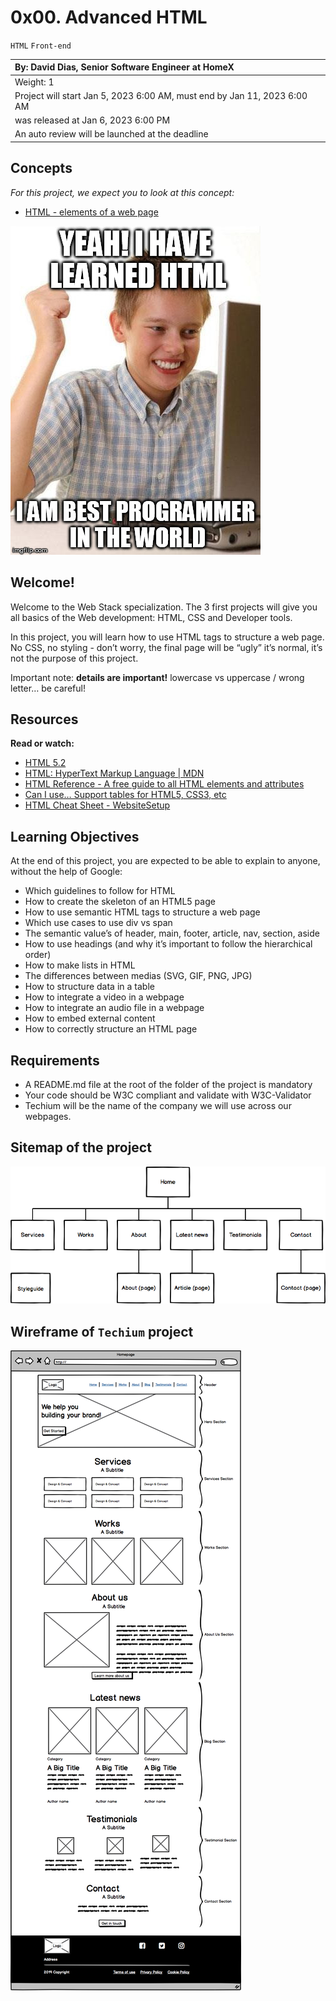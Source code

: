 # 0x00. Advanced HTML

`HTML` `Front-end`

|By: David Dias, Senior Software Engineer at HomeX|
|:--|
|Weight: 1|
|Project will start Jan 5, 2023 6:00 AM, must end by Jan 11, 2023 6:00 AM|
|was released at Jan 6, 2023 6:00 PM|
|An auto review will be launched at the deadline|

## Concepts
*For this project, we expect you to look at this concept:*

- [HTML - elements of a web page](https://intranet.alxswe.com/concepts/543)

![happy](../images/5d9e347964a9cc0e3e24.jpg)

## Welcome!
Welcome to the Web Stack specialization. The 3 first projects will give you all basics of the Web development: HTML, CSS and Developer tools.

In this project, you will learn how to use HTML tags to structure a web page. No CSS, no styling - don’t worry, the final page will be “ugly” it’s normal, it’s not the purpose of this project.

Important note: **details are important!** lowercase vs uppercase / wrong letter… be careful!

## Resources
**Read or watch:**

- [HTML 5.2](https://html.spec.whatwg.org/multipage/)
- [HTML: HyperText Markup Language | MDN](https://developer.mozilla.org/en-US/docs/Web/HTML)
- [HTML Reference - A free guide to all HTML elements and attributes](https://htmlreference.io/)
- [Can I use… Support tables for HTML5, CSS3, etc](https://caniuse.com/)
- [HTML Cheat Sheet - WebsiteSetup](https://websitesetup.org/html5-cheat-sheet/)

## Learning Objectives

At the end of this project, you are expected to be able to explain to anyone, without the help of Google:

- Which guidelines to follow for HTML
- How to create the skeleton of an HTML5 page
- How to use semantic HTML tags to structure a web page
- Which use cases to use div vs span
- The semantic value’s of header, main, footer, article, nav, section, aside
- How to use headings (and why it’s important to follow the hierarchical order)
- How to make lists in HTML
- The differences between medias (SVG, GIF, PNG, JPG)
- How to structure data in a table
- How to integrate a video in a webpage
- How to integrate an audio file in a webpage
- How to embed external content
- How to correctly structure an HTML page

## Requirements

- A README.md file at the root of the folder of the project is mandatory
- Your code should be W3C compliant and validate with W3C-Validator
- Techium will be the name of the company we will use across our webpages.

## Sitemap of the project

![sitemap](../images/4dec2ba9d84a0a55355b1c1e2de4c57854a2d35a.png)

## Wireframe of `Techium` project

![techium](../images/3e4f9e2b3cb73d1768229e086f5da35337be5c6c.png)

